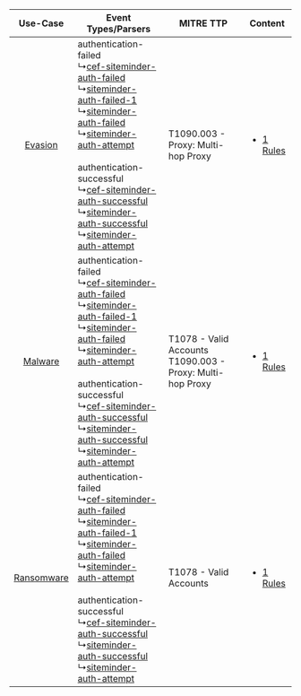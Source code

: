 |    Use-Case    | Event Types/Parsers    | MITRE TTP    | Content    |
|:----:| ---- | ---- | ---- |
|    [Evasion](../../../UseCases/uc_evasion.md)    |  authentication-failed<br> ↳[cef-siteminder-auth-failed](Ps/pC_cefsiteminderauthfailed.md)<br> ↳[siteminder-auth-failed-1](Ps/pC_siteminderauthfailed1.md)<br> ↳[siteminder-auth-failed](Ps/pC_siteminderauthfailed.md)<br> ↳[siteminder-auth-attempt](Ps/pC_siteminderauthattempt.md)<br><br> authentication-successful<br> ↳[cef-siteminder-auth-successful](Ps/pC_cefsiteminderauthsuccessful.md)<br> ↳[siteminder-auth-successful](Ps/pC_siteminderauthsuccessful.md)<br> ↳[siteminder-auth-attempt](Ps/pC_siteminderauthattempt.md)<br> | T1090.003 - Proxy: Multi-hop Proxy<br>    | [<ul><li>1 Rules</li></ul>](RM/r_m_siteminder_siteminder_Evasion.md)    |
|    [Malware](../../../UseCases/uc_malware.md)    |  authentication-failed<br> ↳[cef-siteminder-auth-failed](Ps/pC_cefsiteminderauthfailed.md)<br> ↳[siteminder-auth-failed-1](Ps/pC_siteminderauthfailed1.md)<br> ↳[siteminder-auth-failed](Ps/pC_siteminderauthfailed.md)<br> ↳[siteminder-auth-attempt](Ps/pC_siteminderauthattempt.md)<br><br> authentication-successful<br> ↳[cef-siteminder-auth-successful](Ps/pC_cefsiteminderauthsuccessful.md)<br> ↳[siteminder-auth-successful](Ps/pC_siteminderauthsuccessful.md)<br> ↳[siteminder-auth-attempt](Ps/pC_siteminderauthattempt.md)<br> | T1078 - Valid Accounts<br>T1090.003 - Proxy: Multi-hop Proxy<br> | [<ul><li>1 Rules</li></ul>](RM/r_m_siteminder_siteminder_Malware.md)    |
| [Ransomware](../../../UseCases/uc_ransomware.md) |  authentication-failed<br> ↳[cef-siteminder-auth-failed](Ps/pC_cefsiteminderauthfailed.md)<br> ↳[siteminder-auth-failed-1](Ps/pC_siteminderauthfailed1.md)<br> ↳[siteminder-auth-failed](Ps/pC_siteminderauthfailed.md)<br> ↳[siteminder-auth-attempt](Ps/pC_siteminderauthattempt.md)<br><br> authentication-successful<br> ↳[cef-siteminder-auth-successful](Ps/pC_cefsiteminderauthsuccessful.md)<br> ↳[siteminder-auth-successful](Ps/pC_siteminderauthsuccessful.md)<br> ↳[siteminder-auth-attempt](Ps/pC_siteminderauthattempt.md)<br> | T1078 - Valid Accounts<br>    | [<ul><li>1 Rules</li></ul>](RM/r_m_siteminder_siteminder_Ransomware.md) |